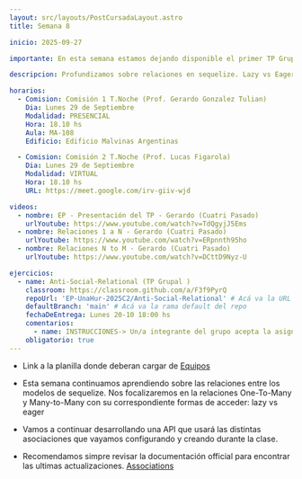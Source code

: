 ```yaml
---
layout: src/layouts/PostCursadaLayout.astro
title: Semana 8

inicio: 2025-09-27

importante: En esta semana estamos dejando disponible el primer TP Grupal que se deberá entregar antes de la clase del Lunes 20-Octubre-2025. Vayan cerrando y registrando cuanto antes los grupos en la planilla que se encuentra debajo . La plataforma elegida para presentar los TP también es Github classroom. La creación de los grupos se hace en el paso de "Aceptar asignación" la primera vez y lo debe hacer uno de los integrantes del grupo. Luego, el resto del grupo se unen eligiéndolo de la lista de grupos disponibles, también en el paso de "Aceptar asignación". Para los siguientes TP, ya les quedará asociado el usuario de github a un grupo, y solo un docente podrá cambiarlos o quitarlos de ese grupo.

descripcion: Profundizamos sobre relaciones en sequelize. Lazy vs Eager

horarios:
  - Comision: Comisión 1 T.Noche (Prof. Gerardo Gonzalez Tulian)
    Dia: Lunes 29 de Septiembre
    Modalidad: PRESENCIAL
    Hora: 18.10 hs
    Aula: MA-108
    Edificio: Edificio Malvinas Argentinas

  - Comision: Comisión 2 T.Noche (Prof. Lucas Figarola)
    Dia: Lunes 29 de Septiembre
    Modalidad: VIRTUAL
    Hora: 18.10 hs
    URL: https://meet.google.com/irv-giiv-wjd

videos:
  - nombre: EP - Presentación del TP - Gerardo (Cuatri Pasado)
    urlYoutube: https://www.youtube.com/watch?v=TdQgyjJ5Ems
  - nombre: Relaciones 1 a N - Gerardo (Cuatri Pasado)
    urlYoutube: https://www.youtube.com/watch?v=ERpnnth95ho
  - nombre: Relaciones N to M - Gerardo (Cuatri Pasado)
    urlYoutube: https://www.youtube.com/watch?v=DCttD9Nyz-U

ejercicios:
  - name: Anti-Social-Relational (TP Grupal )
    classroom: https://classroom.github.com/a/F3f9PyrQ
    repoUrl: 'EP-UnaHur-2025C2/Anti-Social-Relational' # Acá va la URL del repo sin el "https://github.com/"
    defaultBranch: 'main' # Acá va la rama default del repo
    fechaDeEntrega: Lunes 20-10 18:00 hs
    comentarios:
      - name: INSTRUCCIONES-> Un/a integrante del grupo acepta la asignación y procede a dar de alta el grupo (tengan acordado el nombre previamente), luego el resto de los/as integrantes también aceptan la asignación, y se unen a su grupo. La entrega la realizan haciendo push al reposotorio grupal desde cualquiera de los usuarios github del grupo. Podrán hacer los push hasta la fecha/hora límite indicada.
    obligatorio: true
---
```


- Link a la planilla donde deberan cargar de <a href="https://docs.google.com/spreadsheets/d/1rSvCLZnaDNMutM-jiGjlvfJG1BaK5Q9tJmYfS25i2tE/edit?usp=sharing" target="_blank">Equipos</a>

- Esta semana continuamos aprendiendo sobre las relaciones entre los modelos de sequelize. Nos focalizaremos en la relaciones One-To-Many y Many-to-Many con su correspondiente formas de acceder: lazy vs eager

- Vamos a continuar desarrollando una API que usará las distintas asociaciones que vayamos configurando y creando durante la clase.

- Recomendamos simpre revisar la documentación official para encontrar las ultimas actualizaciones. <a href="https://sequelize.org/docs/v6/core-concepts/assocs/" target="_blank"> Associations</a>
